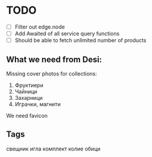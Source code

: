 # TODO

- [ ] Filter out edge.node
- [ ] Add Awaited<ReturnType> of all service query functions
- [ ] Should be able to fetch unlimited number of products

## What we need from Desi:

Missing cover photos for collections:
1. Фруктиери
2. Чайници
3. Захарници
4. Играчки, магнити

We need favicon

## Tags

свещник
иглa
комплект
колие
обици
